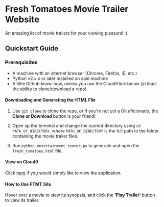 # Fresh Tomatoes Movie Trailer Website

An amazing list of movie trailers for your viewing pleasure! :)

## Quickstart Guide

### Prerequisites
* A machine with an internet browser (Chrome, Firefox, IE, etc.)
* Python v2.x.x or later installed on said machine
* A little Github know-how, unless you use the Cloud9 link below (at least the ability to clone/download a repo)

#### Downloading and Generating the HTML File

1. Use `git clone` to clone the repo, or if you're not yet a Git aficionado,
the **Clone or Download** button is your friend!

2. Open up the terminal and change the current
directory using `cd PATH_OF_DIRECTORY`, where `PATH_OF_DIRECTORY` is the 
full path to the folder containing the movie trailer files.

3. Run `python entertainment_center.py` to generate and open the 
`fresh_tomatoes.html` file.

#### View on Cloud9 

Click [here](https://preview.c9users.io/iarere91/fresh-tomatoes-trailer-site/fresh_tomatoes.html)
if you would simply like to view the application.

#### How to Use FTMT Site

Hover over a movie to view its synopsis, and click the **'Play Trailer'** button
to view its trailer.

